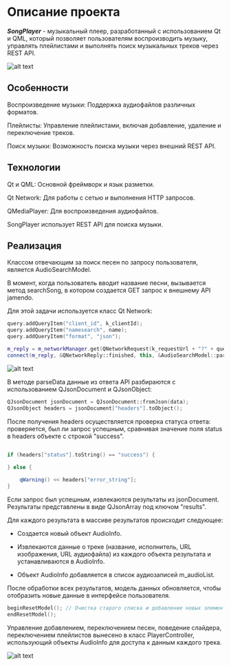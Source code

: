 # Описание проекта

***SongPlayer*** - музыкальный плеер, разработанный с использованием Qt и QML, который позволяет пользователям воспроизводить музыку, управлять плейлистами и выполнять поиск музыкальных треков через REST API.

![alt text](image-1.png)


## Особенности
Воспроизведение музыки: Поддержка аудиофайлов различных форматов.

Плейлисты: Управление плейлистами, включая добавление, удаление и переключение треков.

Поиск музыки: Возможность поиска музыки через внешний REST API.

## Технологии
Qt и QML: Основной фреймворк и язык разметки.

Qt Network: Для работы с сетью и выполнения HTTP запросов.

QMediaPlayer: Для воспроизведения аудиофайлов.

SongPlayer использует REST API для поиска музыки. 


## Реализация

Классом отвечающим за поиск песен по запросу пользователя, является AudioSearchModel.

В момент, когда пользователь вводит название песни, вызывается метод searchSong, в котором создается GET запрос к внешнему API jamendo.


Для этой задачи используется класс Qt Network:
```cpp QUrlQuery query;
query.addQueryItem("client_id", k_clientId);
query.addQueryItem("namesearch", name);
query.addQueryItem("format", "json");

m_reply = m_networkManager.get(QNetworkRequest(k_requestUrl + "?" + query.toString()));
connect(m_reply, &QNetworkReply::finished, this, &AudioSearchModel::parseData);
```

![alt text](image-2.png)

В методе parseData данные из ответа API разбираются с использованием QJsonDocument и QJsonObject:

```cpp QByteArray data = m_reply->readAll();
QJsonDocument jsonDocument = QJsonDocument::fromJson(data);
QJsonObject headers = jsonDocument["headers"].toObject();
```

После получения headers осуществляется проверка статуса ответа: проверяется, был ли запрос успешным, сравнивая значение поля status в headers объекте с строкой "success".

```cpp

if (headers["status"].toString() == "success") {
   
} else {

    qWarning() << headers["error_string"];
}

```
Если запрос был успешным, извлекаются результаты из jsonDocument. Результаты представлены в виде QJsonArray под ключом "results".

Для каждого результата в массиве результатов происходит следующее:

+ Создается новый объект AudioInfo.

+ Извлекаются данные о треке (название, исполнитель, URL изображения, URL аудиофайла) из каждого объекта результата и устанавливаются в AudioInfo.

+ Объект AudioInfo добавляется в список аудиозаписей m_audioList.


После обработки всех результатов, модель данных обновляется, чтобы отобразить новые данные в интерфейсе пользователя.

```cpp
beginResetModel(); // Очистка старого списка и добавление новых элементов
endResetModel();
```

Управление добавлением, переключением песен, поведение слайдера, переключением плейлистов вынесено в класс PlayerController, использующий объекты AudioInfo для доступа к данным каждого трека.

![alt text](image.png)
